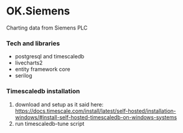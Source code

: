 # OK.Siemens
Charting data from Siemens PLC

### Tech and libraries
- postgresql and timescaledb
- livecharts2
- entity framework core
- serilog

### Timescaledb installation
1. download and setup as it said here: https://docs.timescale.com/install/latest/self-hosted/installation-windows/#install-self-hosted-timescaledb-on-windows-systems
2. run timescaledb-tune script